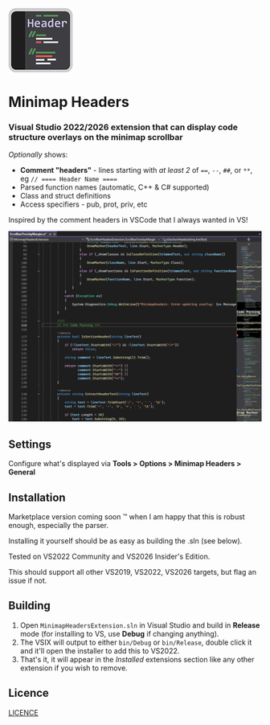![Icon](Resources/Header-Vs-Icon-small.png)
# Minimap Headers
### Visual Studio 2022/2026 extension that can display code structure overlays on the minimap scrollbar

_Optionally_ shows:
- **Comment "headers"** - lines starting with _at least 2_ of `==`, `--`, `##`, or `**`, eg `// ==== Header Name ====`
- Parsed function names (automatic, C++ & C# supported)
- Class and struct definitions
- Access specifiers - pub, prot, priv, etc

Inspired by the comment headers in VSCode that I always wanted in VS!

![Screenshot](Resources/Header-Vs-Screenshot.png)

## Settings

Configure what's displayed via **Tools > Options > Minimap Headers > General**

## Installation

Marketplace version coming soon :tm: when I am happy that this is robust enough, especially the parser.

Installing it yourself should be as easy as building the .sln (see below).

Tested on VS2022 Community and VS2026 Insider's Edition.

This should support all other VS2019, VS2022, VS2026 targets, but flag an issue if not.

## Building

1. Open `MinimapHeadersExtension.sln` in Visual Studio and build in **Release** mode (for installing to VS, use **Debug** if changing anything).
2. The VSIX will output to either `bin/Debug` or `bin/Release`, double click it and it'll open the installer to add this to VS2022.
3. That's it, it will appear in the _Installed_ extensions section like any other extension if you wish to remove.

## Licence
[LICENCE](LICENCE)
